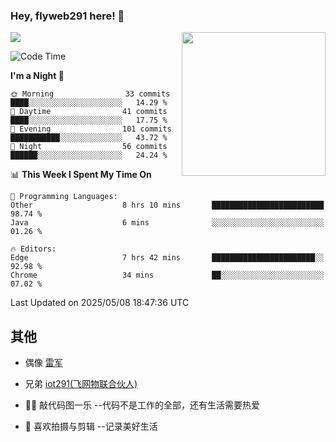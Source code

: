 ### Hey, flyweb291 here! 👋

![](https://metrics.lecoq.io/cherry291?template=classic&config.timezone=Asia%2FShanghai)
<img align='right' src="https://media.giphy.com/media/M9gbBd9nbDrOTu1Mqx/giphy.gif" width="230">
<!-- ![](https://github-readme-stats-ouuan.vercel.app/api?username=flyweb291&theme=dark&show_icons=true) -->

<!--START_SECTION:waka-->
![Code Time](http://img.shields.io/badge/Code%20Time-1%2C181%20hrs%2016%20mins-blue)

**I'm a Night 🦉** 

```text
🌞 Morning                33 commits          ████░░░░░░░░░░░░░░░░░░░░░   14.29 % 
🌆 Daytime                41 commits          ████░░░░░░░░░░░░░░░░░░░░░   17.75 % 
🌃 Evening                101 commits         ███████████░░░░░░░░░░░░░░   43.72 % 
🌙 Night                  56 commits          ██████░░░░░░░░░░░░░░░░░░░   24.24 % 
```


📊 **This Week I Spent My Time On** 

```text
💬 Programming Languages: 
Other                    8 hrs 10 mins       █████████████████████████   98.74 % 
Java                     6 mins              ░░░░░░░░░░░░░░░░░░░░░░░░░   01.26 % 

🔥 Editors: 
Edge                     7 hrs 42 mins       ███████████████████████░░   92.98 % 
Chrome                   34 mins             ██░░░░░░░░░░░░░░░░░░░░░░░   07.02 % 
```


 Last Updated on 2025/05/08 18:47:36 UTC
<!--END_SECTION:waka-->

<!--
**flyweb291/数字游牧人** is a ✨ _special_ ✨ repository because its `README.md` (this file) appears on your GitHub profile.

Here are some ideas to get you started:

- 🔭 I’m currently working on ...
- 🌱 I’m currently learning ...
- 👯 I’m looking to collaborate on ...
- 🤔 I’m looking for help with ...
- 💬 Ask me about ...
- 📫 How to reach me: ...
- 😄 Pronouns: ...
- ⚡ Fun fact: ...
-->

 ## 其他
 
- 偶像 [雷军](https://weibo.com/u/1749127163)
- 兄弟 [iot291(飞网物联合伙人)](https://github.com/iot291)

- 👨‍💻 敲代码图一乐    --代码不是工作的全部，还有生活需要热爱
- 🎥 喜欢拍摄与剪辑  --记录美好生活
